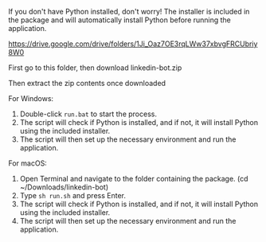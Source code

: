If you don't have Python installed, don't worry! The installer is included in the package and will automatically install Python before running the application.

https://drive.google.com/drive/folders/1Ji_Oaz7OE3rqLWw37xbvgFRCUbriy8W0

First go to this folder, then download linkedin-bot.zip

Then extract the zip contents once downloaded


For Windows:
1. Double-click `run.bat` to start the process.
2. The script will check if Python is installed, and if not, it will install Python using the included installer.
3. The script will then set up the necessary environment and run the application.

For macOS:
1. Open Terminal and navigate to the folder containing the package. (cd ~/Downloads/linkedin-bot)
2. Type `sh run.sh` and press Enter.
3. The script will check if Python is installed, and if not, it will install Python using the included installer.
4. The script will then set up the necessary environment and run the application.
